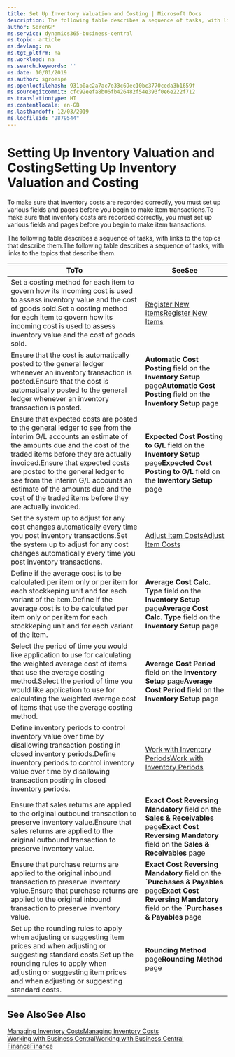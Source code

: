 ```yaml
---
title: Set Up Inventory Valuation and Costing | Microsoft Docs
description: The following table describes a sequence of tasks, with links to the topics that describe them.
author: SorenGP
ms.service: dynamics365-business-central
ms.topic: article
ms.devlang: na
ms.tgt_pltfrm: na
ms.workload: na
ms.search.keywords: ''
ms.date: 10/01/2019
ms.author: sgroespe
ms.openlocfilehash: 931b0ac2a7ac7e33c69ec10bc3770ceda3b1659f
ms.sourcegitcommit: cfc92eefa8b06fb426482f54e393f0e6e222f712
ms.translationtype: HT
ms.contentlocale: en-GB
ms.lasthandoff: 12/03/2019
ms.locfileid: "2879544"
---
```

# <a name="setting-up-inventory-valuation-and-costing"></a><span data-ttu-id="8b8d6-103">Setting Up Inventory Valuation and Costing</span><span class="sxs-lookup"><span data-stu-id="8b8d6-103">Setting Up Inventory Valuation and Costing</span></span>
<span data-ttu-id="8b8d6-104">To make sure that inventory costs are recorded correctly, you must set up various fields and pages before you begin to make item transactions.</span><span class="sxs-lookup"><span data-stu-id="8b8d6-104">To make sure that inventory costs are recorded correctly, you must set up various fields and pages before you begin to make item transactions.</span></span>

<span data-ttu-id="8b8d6-105">The following table describes a sequence of tasks, with links to the topics that describe them.</span><span class="sxs-lookup"><span data-stu-id="8b8d6-105">The following table describes a sequence of tasks, with links to the topics that describe them.</span></span>

|<span data-ttu-id="8b8d6-106">**To**</span><span class="sxs-lookup"><span data-stu-id="8b8d6-106">**To**</span></span>|<span data-ttu-id="8b8d6-107">**See**</span><span class="sxs-lookup"><span data-stu-id="8b8d6-107">**See**</span></span>|  
|------------|-------------|  
|<span data-ttu-id="8b8d6-108">Set a costing method for each item to govern how its incoming cost is used to assess inventory value and the cost of goods sold.</span><span class="sxs-lookup"><span data-stu-id="8b8d6-108">Set a costing method for each item to govern how its incoming cost is used to assess inventory value and the cost of goods sold.</span></span>|[<span data-ttu-id="8b8d6-109">Register New Items</span><span class="sxs-lookup"><span data-stu-id="8b8d6-109">Register New Items</span></span>](inventory-how-register-new-items.md)|  
|<span data-ttu-id="8b8d6-110">Ensure that the cost is automatically posted to the general ledger whenever an inventory transaction is posted.</span><span class="sxs-lookup"><span data-stu-id="8b8d6-110">Ensure that the cost is automatically posted to the general ledger whenever an inventory transaction is posted.</span></span>|<span data-ttu-id="8b8d6-111">**Automatic Cost Posting** field on the **Inventory Setup** page</span><span class="sxs-lookup"><span data-stu-id="8b8d6-111">**Automatic Cost Posting** field on the **Inventory Setup** page</span></span>|  
|<span data-ttu-id="8b8d6-112">Ensure that expected costs are posted to the general ledger to see from the interim G/L accounts an estimate of the amounts due and the cost of the traded items before they are actually invoiced.</span><span class="sxs-lookup"><span data-stu-id="8b8d6-112">Ensure that expected costs are posted to the general ledger to see from the interim G/L accounts an estimate of the amounts due and the cost of the traded items before they are actually invoiced.</span></span>|<span data-ttu-id="8b8d6-113">**Expected Cost Posting to G/L** field on the **Inventory Setup** page</span><span class="sxs-lookup"><span data-stu-id="8b8d6-113">**Expected Cost Posting to G/L** field on the **Inventory Setup** page</span></span>|  
|<span data-ttu-id="8b8d6-114">Set the system up to adjust for any cost changes automatically every time you post inventory transactions.</span><span class="sxs-lookup"><span data-stu-id="8b8d6-114">Set the system up to adjust for any cost changes automatically every time you post inventory transactions.</span></span>|[<span data-ttu-id="8b8d6-115">Adjust Item Costs</span><span class="sxs-lookup"><span data-stu-id="8b8d6-115">Adjust Item Costs</span></span>](inventory-how-adjust-item-costs.md)|  
|<span data-ttu-id="8b8d6-116">Define if the average cost is to be calculated per item only or per item for each stockkeping unit and for each variant of the item.</span><span class="sxs-lookup"><span data-stu-id="8b8d6-116">Define if the average cost is to be calculated per item only or per item for each stockkeping unit and for each variant of the item.</span></span>|<span data-ttu-id="8b8d6-117">**Average Cost Calc. Type** field on the **Inventory Setup** page</span><span class="sxs-lookup"><span data-stu-id="8b8d6-117">**Average Cost Calc. Type** field on the **Inventory Setup** page</span></span>|  
|<span data-ttu-id="8b8d6-118">Select the period of time you would like application to use for calculating the weighted average cost of items that use the average costing method.</span><span class="sxs-lookup"><span data-stu-id="8b8d6-118">Select the period of time you would like application to use for calculating the weighted average cost of items that use the average costing method.</span></span>|<span data-ttu-id="8b8d6-119">**Average Cost Period** field on the **Inventory Setup** page</span><span class="sxs-lookup"><span data-stu-id="8b8d6-119">**Average Cost Period** field on the **Inventory Setup** page</span></span>|  
|<span data-ttu-id="8b8d6-120">Define inventory periods to control inventory value over time by disallowing transaction posting in closed inventory periods.</span><span class="sxs-lookup"><span data-stu-id="8b8d6-120">Define inventory periods to control inventory value over time by disallowing transaction posting in closed inventory periods.</span></span>|[<span data-ttu-id="8b8d6-121">Work with Inventory Periods</span><span class="sxs-lookup"><span data-stu-id="8b8d6-121">Work with Inventory Periods</span></span>](finance-how-to-work-with-inventory-periods.md)|  
|<span data-ttu-id="8b8d6-122">Ensure that sales returns are applied to the original outbound transaction to preserve inventory value.</span><span class="sxs-lookup"><span data-stu-id="8b8d6-122">Ensure that sales returns are applied to the original outbound transaction to preserve inventory value.</span></span>|<span data-ttu-id="8b8d6-123">**Exact Cost Reversing Mandatory** field on the **Sales & Receivables** page</span><span class="sxs-lookup"><span data-stu-id="8b8d6-123">**Exact Cost Reversing Mandatory** field on the **Sales & Receivables** page</span></span>|  
|<span data-ttu-id="8b8d6-124">Ensure that purchase returns are applied to the original inbound transaction to preserve inventory value.</span><span class="sxs-lookup"><span data-stu-id="8b8d6-124">Ensure that purchase returns are applied to the original inbound transaction to preserve inventory value.</span></span>|<span data-ttu-id="8b8d6-125">**Exact Cost Reversing Mandatory** field on the **´Purchases & Payables** page</span><span class="sxs-lookup"><span data-stu-id="8b8d6-125">**Exact Cost Reversing Mandatory** field on the **´Purchases & Payables** page</span></span>|
|<span data-ttu-id="8b8d6-126">Set up the rounding rules to apply when adjusting or suggesting item prices and when adjusting or suggesting standard costs.</span><span class="sxs-lookup"><span data-stu-id="8b8d6-126">Set up the rounding rules to apply when adjusting or suggesting item prices and when adjusting or suggesting standard costs.</span></span>|<span data-ttu-id="8b8d6-127">**Rounding Method** page</span><span class="sxs-lookup"><span data-stu-id="8b8d6-127">**Rounding Method** page</span></span>|  

## <a name="see-also"></a><span data-ttu-id="8b8d6-128">See Also</span><span class="sxs-lookup"><span data-stu-id="8b8d6-128">See Also</span></span>  
[<span data-ttu-id="8b8d6-129">Managing Inventory Costs</span><span class="sxs-lookup"><span data-stu-id="8b8d6-129">Managing Inventory Costs</span></span>](finance-manage-inventory-costs.md)  
[<span data-ttu-id="8b8d6-130">Working with Business Central</span><span class="sxs-lookup"><span data-stu-id="8b8d6-130">Working with Business Central</span></span>](ui-work-product.md)  
[<span data-ttu-id="8b8d6-131">Finance</span><span class="sxs-lookup"><span data-stu-id="8b8d6-131">Finance</span></span>](finance.md)  
